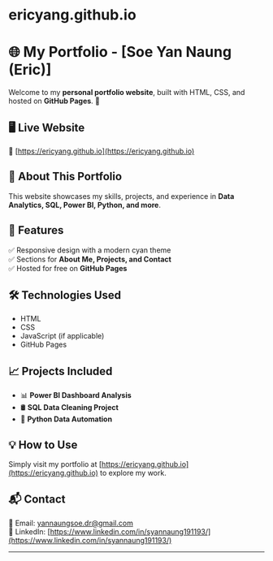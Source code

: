 # ericyang.github.io
# 🌐 My Portfolio - [Soe Yan Naung (Eric)]  

Welcome to my **personal portfolio website**, built with HTML, CSS, and hosted on **GitHub Pages**. 🚀  

## 🖥️ Live Website  
🔗 [https://ericyang.github.io](https://ericyang.github.io)  

## 📌 About This Portfolio  
This website showcases my skills, projects, and experience in **Data Analytics, SQL, Power BI, Python, and more**.  

## 📂 Features  
✅ Responsive design with a modern cyan theme  
✅ Sections for **About Me, Projects, and Contact**  
✅ Hosted for free on **GitHub Pages**  

## 🛠️ Technologies Used  
- HTML  
- CSS  
- JavaScript (if applicable)  
- GitHub Pages  

## 📈 Projects Included  
- 📊 **Power BI Dashboard Analysis**  
- 🛢️ **SQL Data Cleaning Project**  
- 📝 **Python Data Automation**  

## 💡 How to Use  
Simply visit my portfolio at [https://ericyang.github.io](https://ericyang.github.io) to explore my work.  

## 📬 Contact  
📧 Email: [yannaungsoe.dr@gmail.com](mailto:yannaungsoe.dr@gmail.com)  
💼 LinkedIn: [https://www.linkedin.com/in/syannaung191193/](https://www.linkedin.com/in/syannaung191193/)  

---
